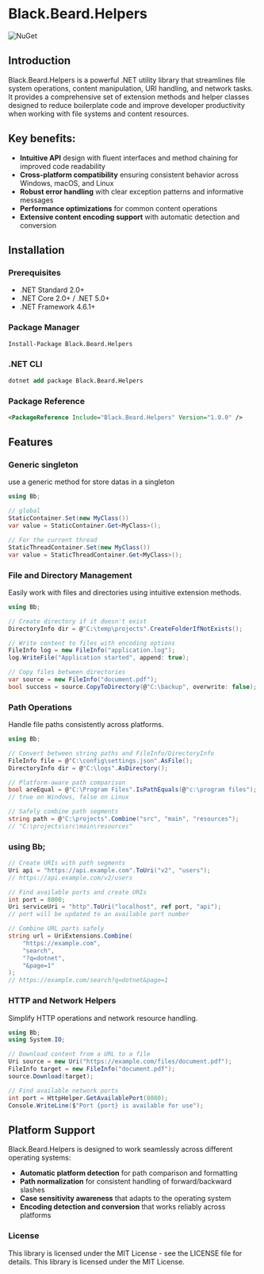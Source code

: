 # Black.Beard.Helpers


![NuGet](https://img.shields.io/nuget/v/Black.Beard.Helpers.svg)

## Introduction
Black.Beard.Helpers is a powerful .NET utility library that streamlines file system operations, content manipulation, URI handling, and network tasks. It provides a comprehensive set of extension methods and helper classes designed to reduce boilerplate code and improve developer productivity when working with file systems and content resources.

## Key benefits:
- **Intuitive API** design with fluent interfaces and method chaining for improved code readability
- **Cross-platform compatibility** ensuring consistent behavior across Windows, macOS, and Linux
- **Robust error handling** with clear exception patterns and informative messages
- **Performance optimizations** for common content operations
- **Extensive content encoding support** with automatic detection and conversion

## Installation

### Prerequisites
- .NET Standard 2.0+
- .NET Core 2.0+ / .NET 5.0+
- .NET Framework 4.6.1+

### Package Manager
```ps
Install-Package Black.Beard.Helpers
```
### .NET CLI
```ps
dotnet add package Black.Beard.Helpers
```

### Package Reference
```xml
<PackageReference Include="Black.Beard.Helpers" Version="1.0.0" />
```

## Features

### Generic singleton
use a generic method for store datas in a singleton

```csharp
using Bb;

// global
StaticContainer.Set(new MyClass())
var value = StaticContainer.Get<MyClass>();

// For the current thread
StaticThreadContainer.Set(new MyClass())
var value = StaticThreadContainer.Get<MyClass>();

```


### File and Directory Management
Easily work with files and directories using intuitive extension methods.
```csharp
using Bb;

// Create directory if it doesn't exist
DirectoryInfo dir = @"C:\temp\projects".CreateFolderIfNotExists();

// Write content to files with encoding options
FileInfo log = new FileInfo("application.log");
log.WriteFile("Application started", append: true);

// Copy files between directories
var source = new FileInfo("document.pdf");
bool success = source.CopyToDirectory(@"C:\backup", overwrite: false);
```


### Path Operations
Handle file paths consistently across platforms.
```csharp
using Bb;

// Convert between string paths and FileInfo/DirectoryInfo
FileInfo file = @"C:\config\settings.json".AsFile();
DirectoryInfo dir = @"C:\logs".AsDirectory();

// Platform-aware path comparison
bool areEqual = @"C:\Program Files".IsPathEquals(@"c:\program files");
// true on Windows, false on Linux

// Safely combine path segments
string path = @"C:\projects".Combine("src", "main", "resources");
// "C:\projects\src\main\resources"
```


### using Bb;
```csharp
// Create URIs with path segments
Uri api = "https://api.example.com".ToUri("v2", "users");
// https://api.example.com/v2/users

// Find available ports and create URIs
int port = 8000;
Uri serviceUri = "http".ToUri("localhost", ref port, "api");
// port will be updated to an available port number

// Combine URL parts safely
string url = UriExtensions.Combine(
    "https://example.com", 
    "search", 
    "?q=dotnet", 
    "&page=1"
);
// https://example.com/search?q=dotnet&page=1

```



### HTTP and Network Helpers
Simplify HTTP operations and network resource handling.
```csharp
using Bb;
using System.IO;

// Download content from a URL to a file
Uri source = new Uri("https://example.com/files/document.pdf");
FileInfo target = new FileInfo("document.pdf");
source.Download(target);

// Find available network ports
int port = HttpHelper.GetAvailablePort(8080);
Console.WriteLine($"Port {port} is available for use");
```


## Platform Support
Black.Beard.Helpers is designed to work seamlessly across different operating systems:

- **Automatic platform detection** for path comparison and formatting
- **Path normalization** for consistent handling of forward/backward slashes
- **Case sensitivity awareness** that adapts to the operating system
- **Encoding detection and conversion** that works reliably across platforms


### License
This library is licensed under the MIT License - see the LICENSE file for details.
This library is licensed under the MIT License.

